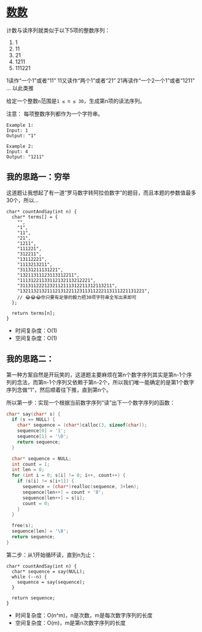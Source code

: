 # [数数](https://leetcode.com/problems/count-and-say/)

计数与读序列就类似于以下5项的整数序列：
1. 1
2. 11
3. 21
4. 1211
5. 111221

1读作“一个1”或者“11”
11又读作“两个1”或者“21”
21再读作“一个2一个1”或者“1211”
...
以此类推

给定一个整数`n`范围是`1 ≤ n ≤ 30`，生成第n项的读法序列。

注意： 每项整数序列都作为一个字符串。

```
Example 1:
Input: 1
Output: "1"

Example 2:
Input: 4
Output: "1211"
```

## 我的思路一：穷举

这道题让我想起了有一道“罗马数字转阿拉伯数字”的题目，而且本题的参数值最多30个，所以...
```
char* countAndSay(int n) {
  char* terms[] = {
    "",
    "1",
    "11",
    "21",
    "1211",
    "111221",
    "312211",
    "13112221",
    "1113213211",
    "31131211131221",
    "13211311123113112211",
    "11131221133112132113212221",
    "3113112221232112111312211312113211",
    "1321132132111213122112311311222113111221131221",
    // 😂😂😂你只要有足够的毅力把30项字符串全写出来即可
  };

  return terms[n];
}
```
- 时间复杂度：O(1)
- 空间复杂度：O(1)

## 我的思路二：

第一种方案自然是开玩笑的，这道题主要麻烦在第n个数字序列其实是第n-1个序列的念法，而第n-1个序列又依赖于第n-2个，所以我们唯一能确定的是第1个数字序列念做“1”，然后顺着往下推，直到第n个。

所以第一步：实现一个根据当前数字序列“读”出下一个数字序列的函数：
```c
char* say(char* s) {
  if (s == NULL) {
    char* sequence = (char*)calloc(3, sizeof(char));
    sequence[0] = '1';
    sequence[1] = '\0';
    return sequence;
  }

  char* sequence = NULL;
  int count = 1;
  int len = 0;
  for (int i = 0; s[i] != 0; i++, count++) {
    if (s[i] != s[i+1]) {
      sequence = (char*)realloc(sequence, 3+len);
      sequence[len++] = count + '0';
      sequence[len++] = s[i];
      count = 0;
    }
  }

  free(s);
  sequence[len] = '\0';
  return sequence;
}
```

第二步：从1开始循环读，直到n为止：
```
char* countAndSay(int n) {
  char* sequence = say(NULL);
  while (--n) {
    sequence = say(sequence);
  }

  return sequence;
}
```
- 时间复杂度：O(n^m)，n是次数，m是每次数字序列的长度
- 空间复杂度：O(m)，m是第n次数字序列的长度